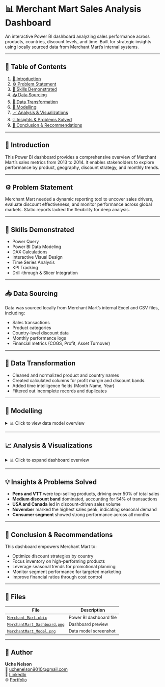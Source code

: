 # 📊 Merchant Mart Sales Analysis Dashboard

An interactive Power BI dashboard analyzing sales performance across products, countries, discount levels, and time. Built for strategic insights using locally sourced data from Merchant Mart’s internal systems.

---

## 🧩 Table of Contents
1. [📘 Introduction](#-introduction)
2. [⚙️ Problem Statement](#-problem-statement)
3. [🧠 Skills Demonstrated](#-skills-demonstrated)
4. [📥 Data Sourcing](#-data-sourcing)
5. [🔄 Data Transformation](#-data-transformation)
6. [🧩 Modelling](#-modelling)
7. [📈 Analysis & Visualizations](#-analysis--visualizations)
8. [💡 Insights & Problems Solved](#-insights--problems-solved)
9. [🧾 Conclusion & Recommendations](#-conclusion--recommendations)

---

## 📘 Introduction
This Power BI dashboard provides a comprehensive overview of Merchant Mart’s sales metrics from 2013 to 2014. It enables stakeholders to explore performance by product, geography, discount strategy, and monthly trends.

---

## ⚙️ Problem Statement
Merchant Mart needed a dynamic reporting tool to uncover sales drivers, evaluate discount effectiveness, and monitor performance across global markets. Static reports lacked the flexibility for deep analysis.

---

## 🧠 Skills Demonstrated
- Power Query
- Power BI Data Modeling  
- DAX Calculations  
- Interactive Visual Design  
- Time Series Analysis  
- KPI Tracking  
- Drill-through & Slicer Integration  

---

## 📥 Data Sourcing
Data was sourced locally from Merchant Mart’s internal Excel and CSV files, including:
- Sales transactions  
- Product categories  
- Country-level discount data  
- Monthly performance logs  
- Financial metrics (COGS, Profit, Asset Turnover)

---

## 🔄 Data Transformation
- Cleaned and normalized product and country names  
- Created calculated columns for profit margin and discount bands  
- Added time intelligence fields (Month Name, Year)  
- Filtered out incomplete records and duplicates

---

## 🧩 Modelling
<details>
<summary>📊 Click to view data model overview</summary>
<img src="./Images/MerchantMart_Model.png" alt="Merchant Mart Data Model" width="700"/>

**Key Fields:**
- Sales, COGS, Profit  
- Country, Month Name, Date  
- Discount Band, Product Category  
- Asset Turnover Ratio, Debt to Equity  
- Manufacturing Price, Channel Partner  
</details>

---

## 📈 Analysis & Visualizations
<details>
<summary>📊 Click to expand dashboard overview</summary>
<img src="./Images/MerchantMart_Dashboard.png" alt="Merchant Mart Analysis Dashboard" width="700"/>
**Dashboard Title:** Merchant Mart Sales Analysis | 2013 - 2014

**Top KPIs:**
- Total Sales: $118.7M  
- Total Profit: $16.9M  
- Total COGS: $101.8M  

**Visuals Include:**
- Sales by Product: Bar chart (Pens, VTT, Tables, Chairs, Racks)  
- Discount Band Distribution: Pie chart (Medium, High, Low)  
- Discount Level by Country: Bar chart (USA, Canada, Mexico, Germany, France)  
- Monthly Sales Trends: Line chart (Peak in November)  
- Segment & Channel Partner Table: Color-coded matrix  
- Filters: Month, Segment, Year toggle  
</details>

---

## 💡 Insights & Problems Solved
- **Pens and VTT** were top-selling products, driving over 50% of total sales  
- **Medium discount band** dominated, accounting for 54% of transactions  
- **USA and Canada** led in discount-driven sales volume  
- **November** marked the highest sales peak, indicating seasonal demand  
- **Consumer segment** showed strong performance across all months

---

## 🧾 Conclusion & Recommendations
This dashboard empowers Merchant Mart to:
- Optimize discount strategies by country  
- Focus inventory on high-performing products  
- Leverage seasonal trends for promotional planning  
- Monitor segment performance for targeted marketing  
- Improve financial ratios through cost control

---

## 📂 Files

| File | Description |
|------|-------------|
| [`Merchant_Mart.pbix`](./Merchant_Mart.pbix) | Power BI dashboard file |
| [`MerchantMart_Dashboard.png`](./MerchantMart_Dashboard.png) | Dashboard preview |
| [`MerchantMart_Model.png`](./MerchantMart_Model.png) | Data model screenshot |

---

## 💬 Author

**Uche Nelson**  
📧 [uchenelson9010@gmail.com](mailto:uchenelson9010@gmail.com)  
🔗 [LinkedIn](https://www.linkedin.com/in/uche-chukwuemeka-nelson/)  
🌐 [Portfolio](https://datascienceportfol.io/UcheNelson)
